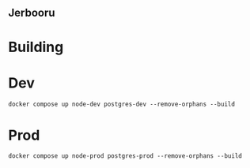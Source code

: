 ## Jerbooru

# Building

# Dev

``docker compose up node-dev postgres-dev --remove-orphans --build``

# Prod

``docker compose up node-prod postgres-prod --remove-orphans --build``